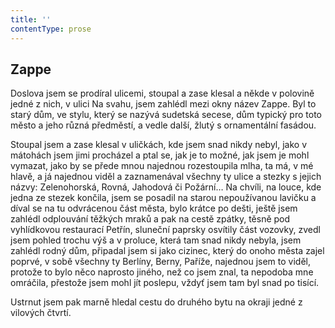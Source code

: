 ```yaml
---
title: ''
contentType: prose
---
```


<section>

## Zappe

Doslova jsem se prodíral ulicemi, stoupal a zase klesal a někde v polovině jedné z nich, v ulici Na svahu, jsem zahlédl mezi okny název Zappe. Byl to starý dům, ve stylu, který se nazývá sudetská secese, dům typický pro toto město a jeho různá předměstí, a vedle další, žlutý s ornamentální fasádou.

Stoupal jsem a zase klesal v uličkách, kde jsem snad nikdy nebyl, jako v mátohách jsem jimi procházel a ptal se, jak je to možné, jak jsem je mohl vymazat, jako by se přede mnou najednou rozestoupila mlha, ta má, v mé hlavě, a já najednou viděl a zaznamenával všechny ty ulice a stezky s jejich názvy: Zelenohorská, Rovná, Jahodová či Požární… Na chvíli, na louce, kde jedna ze stezek končila, jsem se posadil na starou nepoužívanou lavičku a díval se na tu odvrácenou část města, bylo krátce po dešti, ještě jsem zahlédl odplouvání těžkých mraků a pak na cestě zpátky, těsně pod vyhlídkovou restaurací Petřín, sluneční paprsky osvítily část vozovky, zvedl jsem pohled trochu výš a v proluce, která tam snad nikdy nebyla, jsem zahlédl rodný dům, připadal jsem si jako cizinec, který do onoho města zajel poprvé, v sobě všechny ty Berlíny, Berny, Paříže, najednou jsem to viděl, protože to bylo něco naprosto jiného, než co jsem znal, ta nepodoba mne omráčila, přestože jsem mohl jít poslepu, vždyť jsem tam byl snad po tisící.

Ustrnut jsem pak marně hledal cestu do druhého bytu na okraji jedné z vilových čtvrtí.

</section>
